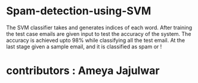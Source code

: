 # Spam-detection-using-SVM
The SVM classifier takes and generates indices of each word. After training the test case emails are given input to test the accuracy of the system. The accuracy is achieved upto 98% while classifying all the test email. At the last stage given a sample email, and it is classified as spam or !

# contributors : Ameya Jajulwar 
